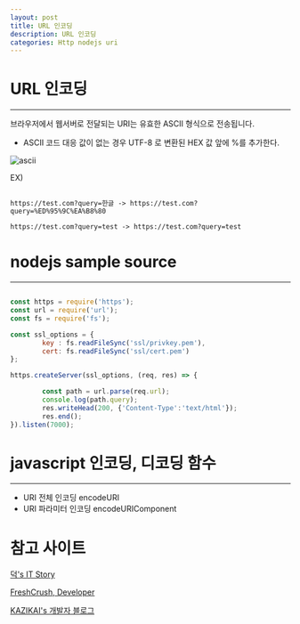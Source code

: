 ```yaml
---
layout: post
title: URL 인코딩 
description: URL 인코딩 
categories: Http nodejs uri
---
```


# URL 인코딩
---------------------------------------  
브라우저에서 웹서버로 전달되는 URI는 유효한 ASCII 형식으로 전송됩니다.  

- ASCII 코드 대응 값이 없는 경우 UTF-8 로 변환된 HEX 값 앞에 %를 추가한다.

![ascii]({{site.baseurl}}/images/ascii_code.gif)  

EX)
~~~  

https://test.com?query=한글 -> https://test.com?query=%ED%95%9C%EA%B8%80

https://test.com?query=test -> https://test.com?query=test

~~~  

# nodejs sample source
---------------------------------------  
~~~javascript

const https = require('https');
const url = require('url');
const fs = require('fs');

const ssl_options = {
        key : fs.readFileSync('ssl/privkey.pem'),
        cert: fs.readFileSync('ssl/cert.pem')
};

https.createServer(ssl_options, (req, res) => {

        const path = url.parse(req.url);
        console.log(path.query);
        res.writeHead(200, {'Content-Type':'text/html'});
        res.end();
}).listen(7000);

~~~

# javascript 인코딩, 디코딩 함수
---------------------------------------  
- URI 전체 인코딩 encodeURI  
- URI 파라미터 인코딩 encodeURIComponent  

# 참고 사이트

[덕's IT Story](https://itstory.tk/entry/인코딩이란-ASCII-URL-HTML-Base64-MS-Script-인코딩)

[FreshCrush, Developer](https://trustit.tistory.com/159)

[KAZIKAI's 개발자 블로그](http://blog.kazikai.net/?p=194)

